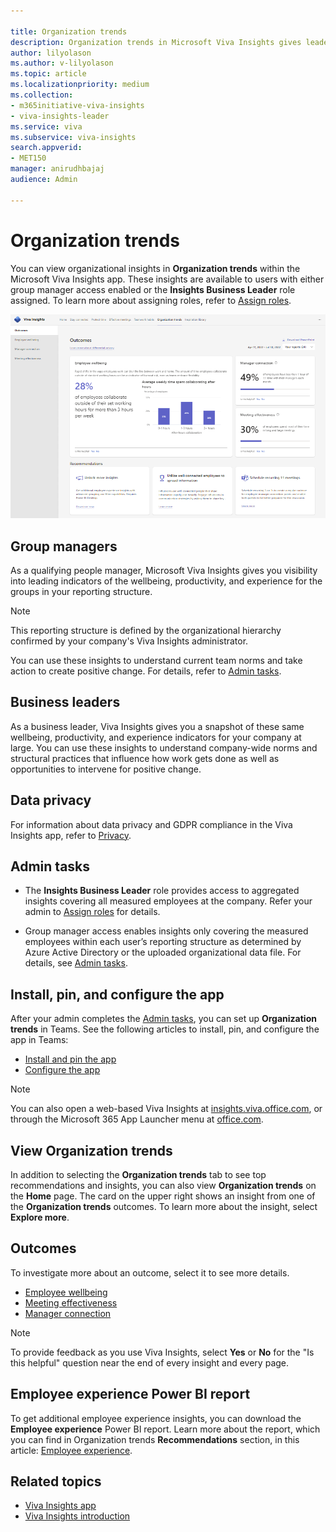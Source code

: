 ```yaml
---

title: Organization trends
description: Organization trends in Microsoft Viva Insights gives leaders key indicators into how their company is getting work done
author: lilyolason
ms.author: v-lilyolason
ms.topic: article
ms.localizationpriority: medium 
ms.collection: 
- m365initiative-viva-insights 
- viva-insights-leader
ms.service: viva 
ms.subservice: viva-insights 
search.appverid: 
- MET150 
manager: anirudhbajaj
audience: Admin

---
```


# Organization trends

You can view organizational insights in **Organization trends** within the Microsoft Viva Insights app. These insights are available to users with either group manager access enabled or the **Insights Business Leader** role assigned. To learn more about assigning roles, refer to [Assign roles](../advanced/setup-maint/assign-user-roles.md).

<!--[Assign roles for Microsoft Viva Insights](../setup/assign-user-roles.md).-->

![Screenshot that shows the Organization trends page.](../images/wpa/use/org-trends-outcomes.png)

## Group managers

As a qualifying people manager, Microsoft Viva Insights gives you visibility into leading indicators of the wellbeing, productivity, and experience for the groups in your reporting structure.

>[!Note]
>This reporting structure is defined by the organizational hierarchy confirmed by your company's Viva Insights administrator.

You can use these insights to understand current team norms and take action to create positive change. For details, refer to [Admin tasks](../personal/teams/viva-teams-app-admin-tasks.md).

## Business leaders

As a business leader, Viva Insights gives you a snapshot of these same wellbeing, productivity, and experience indicators for your company at large. You can use these insights to understand company-wide norms and structural practices that influence how work gets done as well as opportunities to intervene for positive change.

## Data privacy

For information about data privacy and GDPR compliance in the Viva Insights app, refer to [Privacy](../advanced/privacy/privacy.md).

<!--[Privacy and data protection](../privacy/data-protection-intro.md).-->

## Admin tasks

* The **Insights Business Leader** role provides access to aggregated insights covering all measured employees at the company. Refer your admin to [Assign roles](../advanced/setup-maint/assign-admin-roles.md) for details.

<!--[Assign roles](../setup/assign-roles-to-wpa-admins.md) for details.-->

* Group manager access enables insights only covering the measured employees within each user’s reporting structure as determined by Azure Active Directory or the uploaded organizational data file. For details, see [Admin tasks](../personal/teams/viva-teams-app-admin-tasks.md).

## Install, pin, and configure the app

After your admin completes the [Admin tasks](#admin-tasks), you can set up **Organization trends** in Teams. See the following articles to install, pin, and configure the app in Teams:


* [Install and pin the app](../personal/teams/viva-teams-app-install)
* [Configure the app](../personal/teams/viva-teams-app-settings)

>[!Note]
>You can also open a web-based Viva Insights at [insights.viva.office.com](https://insights.viva.office.com/), or through the Microsoft 365 App Launcher menu at [office.com](https://www.office.com/).

## View Organization trends

In addition to selecting the **Organization trends** tab to see top recommendations and insights, you can also view **Organization trends** on the **Home** page. The card on the upper right shows an insight from one of the **Organization trends** outcomes. To learn more about the insight, select **Explore more**.

## Outcomes

To investigate more about an outcome, select it to see more details.

* [Employee wellbeing](employee-wellbeing.md)
* [Meeting effectiveness](meeting-effectiveness.md)
* [Manager connection](manager-connection.md)

>[!Note]
>To provide feedback as you use Viva Insights, select **Yes** or **No** for the "Is this helpful" question near the end of every insight and every page.

## Employee experience Power BI report

To get additional employee experience insights, you can download the **Employee experience** Power BI report. Learn more about the report, which you can find in Organization trends **Recommendations** section, in this article: [Employee experience](employee-experience-pbi.md). 

## Related topics

* [Viva Insights app](../personal/teams/viva-teams-app.md)
* [Viva Insights introduction](../introduction.md)
